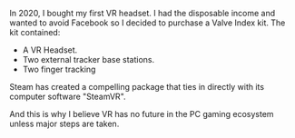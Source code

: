 In 2020, I bought my first VR headset. I had the disposable income and wanted to avoid Facebook so I decided to purchase a Valve Index kit. The kit contained:

-   A VR Headset.
-   Two external tracker base stations.
-   Two finger tracking

Steam has created a compelling package that ties in directly with its computer software "SteamVR".

And this is why I believe VR has no future in the PC gaming ecosystem unless major steps are taken.
